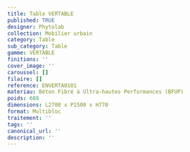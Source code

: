 ```yaml
---
title: Table VERTABLE 
published: TRUE
designer: Phytolab
collection: Mobilier urbain
category: Table
sub_category: Table
gamme: VERTABLE
finitions: ''
cover_image: ''
caroussel: []
filaire: []
reference: ENVERTA0101
materiau: Béton Fibré à Ultra-hautes Performances (BFUP)
poids: 688
dimensions: L2700 x P1500 x H770 
format: Multibloc
traitement: ''
tags: ''
canonical_url: ''
description: ''
---
```

